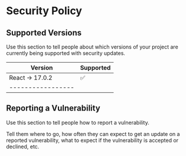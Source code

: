 # Security Policy

## Supported Versions

Use this section to tell people about which versions of your project are
currently being supported with security updates.

|      Version      | Supported          |
| ----------------- | ------------------ |
| React -> 17.0.2   | :white_check_mark: |
| ----------------- |                    |

## Reporting a Vulnerability

Use this section to tell people how to report a vulnerability.

Tell them where to go, how often they can expect to get an update on a
reported vulnerability, what to expect if the vulnerability is accepted or
declined, etc.
